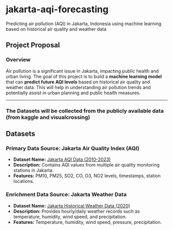 # jakarta-aqi-forecasting
Predicting air pollution (AQI) in Jakarta, Indonesia using machine learning based on historical air quality and weather data

## Project Proposal
### **Overview**
Air pollution is a significant issue in Jakarta, impacting public health and urban living. The goal of this project is to build a **machine learning model** that can **predict future AQI levels** based on historical air quality and weather data. This will help in understanding air pollution trends and potentially assist in urban planning and public health measures.

---

### The Datasets will be collected from the publicly available data (from kaggle and visualcrossing)

## Datasets
### **Primary Data Source:** Jakarta Air Quality Index (AQI)
- **Dataset Name:** [Jakarta AQI Data (2010-2023)](https://www.kaggle.com/datasets/senadu34/air-quality-index-in-jakarta-2010-2021)
- **Description:** Contains AQI values from multiple air quality monitoring stations in Jakarta.
- **Features:** PM10, PM25, SO2, CO, O3, NO2 levels, timestamps, station locations.

### **Enrichment Data Source:** Jakarta Weather Data
- **Dataset Name:** [Jakarta Historical Weather Data (2020)](https://www.visualcrossing.com/weather-history/Jakarta)
- **Description:** Provides hourly/daily weather records such as temperature, humidity, wind speed, and precipitation.
- **Features:** Temperature, humidity, wind speed, pressure, precipitation.
